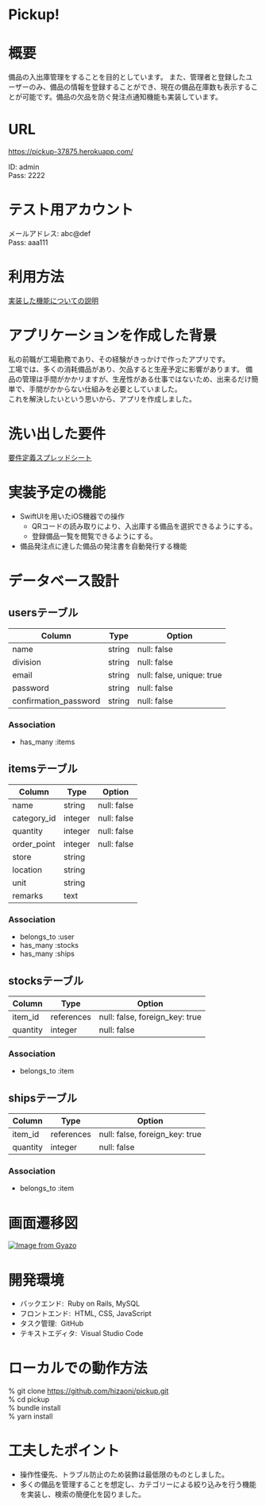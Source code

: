 # Pickup!

# 概要
備品の入出庫管理をすることを目的としています。
また、管理者と登録したユーザーのみ、備品の情報を登録することができ、現在の備品在庫数も表示することが可能です。備品の欠品を防ぐ発注点通知機能も実装しています。

# URL
https://pickup-37875.herokuapp.com/  

ID: admin  
Pass: 2222 

# テスト用アカウント
メールアドレス: abc@def  
Pass: aaa111

# 利用方法
[実装した機能についての説明](https://docs.google.com/document/d/1An2tsO8UCKto7qj0SUY7FnnOyZrZkNn_vhxTLj55RbE/edit)

# アプリケーションを作成した背景
私の前職が工場勤務であり、その経験がきっかけで作ったアプリです。  
工場では、多くの消耗備品があり、欠品すると生産予定に影響があります。 備品の管理は手間がかかリますが、生産性がある仕事ではないため、出来るだけ簡単で、手間がかからない仕組みを必要としていました。  
これを解決したいという思いから、アプリを作成しました。


# 洗い出した要件
[要件定義スプレッドシート](
https://docs.google.com/spreadsheets/d/18O7u01SY70OO5n1dkmihfkJtZtJRERq1Irkzj67LHRs/edit#gid=982722306)

# 実装予定の機能
- SwiftUIを用いたiOS機器での操作
  - QRコードの読み取りにより、入出庫する備品を選択できるようにする。
  - 登録備品一覧を閲覧できるようにする。
- 備品発注点に達した備品の発注書を自動発行する機能

# データベース設計

## usersテーブル

| Column                | Type   | Option                    |
|-----------------------|--------|---------------------------|
| name                  | string | null: false               |
| division              | string | null: false               |
| email                 | string | null: false, unique: true |
| password              | string | null: false               |
| confirmation_password | string | null: false               |

### Association

- has_many :items

## itemsテーブル
| Column      | Type    | Option      |
|-------------|---------|-------------|
| name        | string  | null: false |
| category_id | integer | null: false |
| quantity    | integer | null: false |
| order_point | integer | null: false |
| store       | string  |             |
| location    | string  |             |
| unit        | string  |             |
| remarks     | text    |             |

### Association

- belongs_to :user
- has_many :stocks
- has_many :ships

## stocksテーブル
| Column   | Type       | Option                         |
|----------|------------|--------------------------------|
| item_id  | references | null: false, foreign_key: true |
| quantity | integer    | null: false                    |

### Association
- belongs_to :item

## shipsテーブル
| Column   | Type       | Option                         |
|----------|------------|--------------------------------|
| item_id  | references | null: false, foreign_key: true |
| quantity | integer    | null: false                    |

### Association
- belongs_to :item

# 画面遷移図
[![Image from Gyazo](https://i.gyazo.com/2e41fdc756b324e9b25b9ab63504fb6b.png)](https://gyazo.com/2e41fdc756b324e9b25b9ab63504fb6b)

# 開発環境
- バックエンド: &nbsp;Ruby on Rails, MySQL
- フロントエンド: &nbsp;HTML, CSS, JavaScript
- タスク管理: &nbsp;GitHub
- テキストエディタ: &nbsp;Visual Studio Code

# ローカルでの動作方法
% git clone https://github.com/hizaoni/pickup.git  
% cd pickup  
% bundle install  
% yarn install

# 工夫したポイント
- 操作性優先、トラブル防止のため装飾は最低限のものとしました。
- 多くの備品を管理することを想定し、カテゴリーによる絞り込みを行う機能を実装し、検索の簡便化を図りました。

